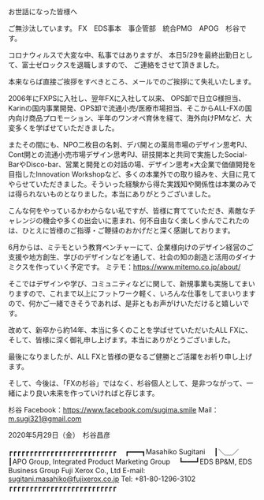 
お世話になった皆様へ

ご無沙汰しています。
FX　EDS事本　事企管部　統合PMG　APOG　杉谷です。

コロナウィルスで大変な中、私事ではありますが、
本日5/29を最終出勤日として、富士ゼロックスを退職しますので、
ご連絡をさせて頂きました。

本来ならば直接ご挨拶をすべきところ、メールでのご挨拶にて失礼いたします。

2006年にFXPSに入社し、翌年FXに入社して以来、
OPS卸で日立G様担当、Karinの国内事業開発、OPS卸で流通小売/医療市場担当、そこからALL-FXの国内向け商品プロモーション、半年のワンオペ育休を経て、海外向けPMなど、大変多くを学ばせていただきました。

またその間にも、NPO二枚目の名刺、デバ開との薬局市場のデザイン思考PJ、Cont開との流通小売市場デザイン思考PJ、研技開本と共同で実施したSocial-BarやDisco-bar、営業と開発との対話の場、デザイン思考×大企業で価値開発を目指したInnovation Workshopなど、多くの本業外での取り組みを、大目に見てやらせていただきました。そういった経験から得た実践知や関係性は本業のみでは得られないものとなりました。本当にありがとうございました。

こんな何をやっているかわからない私ですが、皆様に育てていただき、素敵なチャレンジの機会や多くの出会いに恵まれ、何不自由なく楽しく歩んでこれたのは、ひとえに皆様のご指導・ご鞭撻のおかげだと深く感謝しております。

6月からは、ミテモという教育ベンチャーにて、企業様向けのデザイン経営のご支援や地方創生、学びのデザインなどを通して、社会の知の創造と活用のダイナミクスを作っていく予定です。
ミテモ：https://www.mitemo.co.jp/about/

そこではデザインや学び、コミュニティなどに関して、新規事業も実施してまいりますので、これまで以上にフットワーク軽く、いろんな仕事をしてまいりますので、何かご一緒できそうであれば、是非ともお声がけいただけると嬉しいです。

改めて、新卒から約14年、本当に多くのことを学ばせていただいたALL FXに、そして、皆様に深く御礼申し上げます。本当にありがとうございました。

最後になりましたが、ALL FXと皆様の更なるご健勝とご活躍をお祈り申し上げます。

そして、今後は、「FXの杉谷」ではなく、杉谷個人として、是非つながって、一緒により良い未来を作っていければと存じます。

杉谷
Facebook：https://www.facebook.com/sugima.smile
Mail：m.sugi321@gmail.com

2020年5月29日（金）　杉谷昌彦

┏┏┏┏┏┏┏┏┏┏┏┏┏┏┏┏┏┏┏┏┏┏┏┏┏┏
　┏━━━┓Masahiko Sugitani
　┃＼＿／┃APO Group, Integrated Product Marketing Group
　┗━━━┛EDS BP&M, EDS Business Group
            Fuji Xerox Co., Ltd
            E-mail: sugitani.masahiko@fujixerox.co.jp
            Tel: +81-80-1296-3102
┏┏┏┏┏┏┏┏┏┏┏┏┏┏┏┏┏┏┏┏┏┏┏┏┏┏


